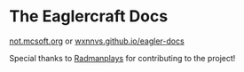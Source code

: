 # The Eaglercraft Docs

[not.mcsoft.org](https://not.mcsoft.org) or [wxnnvs.github.io/eagler-docs](https://wxnnvs.github.io/eagler-docs)

Special thanks to [Radmanplays](https://github.com/radmanplays) for contributing to the project!